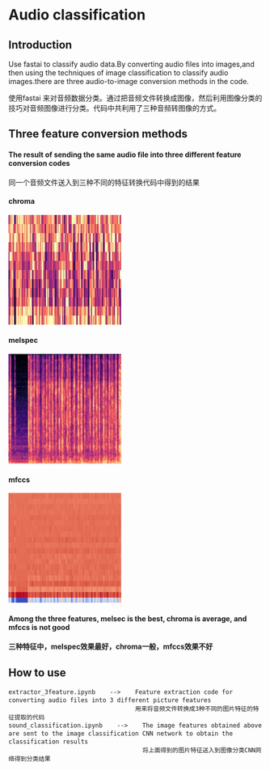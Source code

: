 # Audio classification 

## Introduction

Use fastai to classify audio data.By converting audio files into images,and then using the techniques of image classification to classify audio images.there are three audio-to-image conversion methods in the code.

使用fastai 来对音频数据分类。通过把音频文件转换成图像，然后利用图像分类的技巧对音频图像进行分类。代码中共利用了三种音频转图像的方式。

## Three feature conversion methods
#### The result of sending the same audio file into three different feature conversion codes
同一个音频文件送入到三种不同的特征转换代码中得到的结果
#### chroma
![chroma](https://github.com/zjmlovlin/audio-classification/blob/master/show_img/1-137-A-32-chroma.jpg)
#### melspec
![melspec](https://github.com/zjmlovlin/audio-classification/blob/master/show_img/1-137-A-32-melspec.jpg)
#### mfccs
![mfccs](https://github.com/zjmlovlin/audio-classification/blob/master/show_img/1-137-A-32-mfccs.jpg)

#### Among the three features, melsec is the best, chroma is average, and mfccs is not good
#### 三种特征中，melspec效果最好，chroma一般，mfccs效果不好
## How to use
    
    extractor_3feature.ipynb    -->    Feature extraction code for converting audio files into 3 different picture features
                                       用来将音频文件转换成3种不同的图片特征的特征提取的代码
    sound_classification.ipynb    -->    The image features obtained above are sent to the image classification CNN network to obtain the classification results
                                         将上面得到的图片特征送入到图像分类CNN网络得到分类结果
